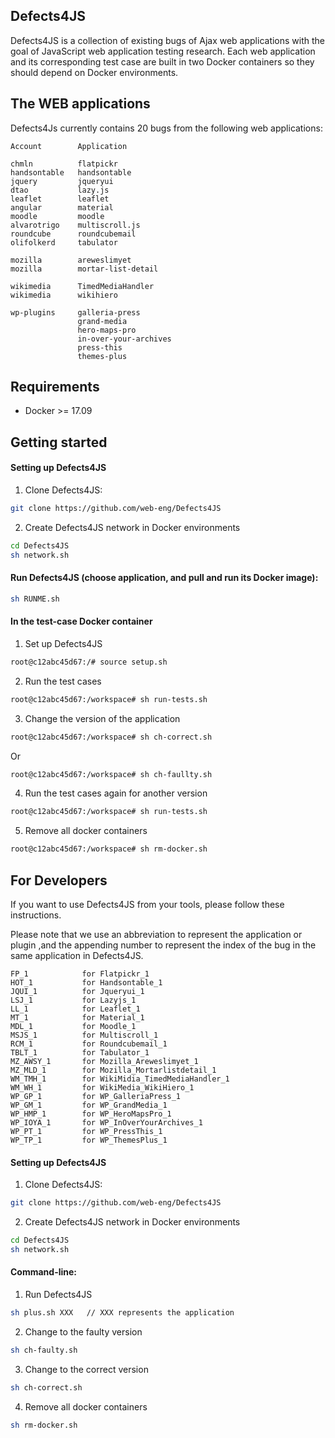 Defects4JS
-------------------
Defects4JS is a collection of existing bugs of Ajax web applications with the goal of JavaScript web application testing research. Each web application and its corresponding test case are built in two Docker containers so they should depend on Docker environments. 




The WEB applications
---------------
Defects4Js currently contains 20 bugs from the following web applications:

```
Account        Application    

chmln          flatpickr   
handsontable   handsontable   
jquery         jqueryui    
dtao           lazy.js             
leaflet        leaflet                          
angular        material             
moodle         moodle       
alvarotrigo    multiscroll.js      
roundcube      roundcubemail        
olifolkerd     tabulator           
        
mozilla        areweslimyet         
mozilla        mortar-list-detail  

wikimedia      TimedMediaHandler 
wikimedia      wikihiero

wp-plugins     galleria-press
               grand-media 
               hero-maps-pro
               in-over-your-archives
               press-this
               themes-plus 
```

Requirements
-----------------
 - Docker >= 17.09
 
Getting started
-----------------
#### Setting up Defects4JS
1. Clone Defects4JS:
```bash
git clone https://github.com/web-eng/Defects4JS
```
2. Create Defects4JS network in Docker environments
```bash
cd Defects4JS
sh network.sh
```
#### Run Defects4JS (choose application, and pull and run its Docker image):
```bash
sh RUNME.sh
```
#### In the test-case Docker container   
1. Set up Defects4JS    
```bash
root@c12abc45d67:/# source setup.sh
```
2. Run the test cases
```bash
root@c12abc45d67:/workspace# sh run-tests.sh
```
3. Change the version of the application
```bash
root@c12abc45d67:/workspace# sh ch-correct.sh
```
Or
```bash
root@c12abc45d67:/workspace# sh ch-faullty.sh
```
4. Run the test cases again for another version
```bash
root@c12abc45d67:/workspace# sh run-tests.sh
```
5. Remove all docker containers
```bash
root@c12abc45d67:/workspace# sh rm-docker.sh
```

For Developers
-----------------

If you want to use Defects4JS from your tools, please follow these instructions.


Please note that we use an abbreviation to represent the application or plugin ,and the appending number to represent the index of the bug in the same application in Defects4JS.
```
FP_1            for Flatpickr_1
HOT_1           for Handsontable_1
JQUI_1          for Jqueryui_1
LSJ_1           for Lazyjs_1
LL_1            for Leaflet_1
MT_1            for Material_1
MDL_1           for Moodle_1
MSJS_1          for Multiscroll_1
RCM_1           for Roundcubemail_1
TBLT_1          for Tabulator_1
MZ_AWSY_1       for Mozilla_Areweslimyet_1
MZ_MLD_1        for Mozilla_Mortarlistdetail_1
WM_TMH_1        for WikiMidia_TimedMediaHandler_1
WM_WH_1         for WikiMedia_WikiHiero_1
WP_GP_1         for WP_GalleriaPress_1
WP_GM_1         for WP_GrandMedia_1
WP_HMP_1        for WP_HeroMapsPro_1
WP_IOYA_1       for WP_InOverYourArchives_1
WP_PT_1         for WP_PressThis_1
WP_TP_1         for WP_ThemesPlus_1
```

#### Setting up Defects4JS
1. Clone Defects4JS:
```bash
git clone https://github.com/web-eng/Defects4JS
```
2. Create Defects4JS network in Docker environments
```bash
cd Defects4JS
sh network.sh
```
#### Command-line:
1. Run Defects4JS
```bash
sh plus.sh XXX   // XXX represents the application
```
2. Change to the faulty version
```bash
sh ch-faulty.sh
```
3. Change to the correct version
```bash
sh ch-correct.sh
```
4. Remove all docker containers
```bash
sh rm-docker.sh
```
